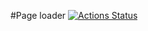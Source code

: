 #Page loader
[![Actions Status](https://github.com/Metaller000/python-project-lvl3/workflows/hexlet-check/badge.svg)](https://github.com/Metaller000/python-project-lvl3/actions)